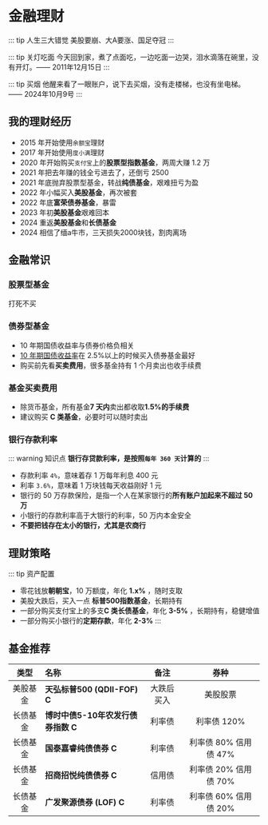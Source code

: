 # 金融理财

::: tip 人生三大错觉
美股要崩、大A要涨、国足夺冠
:::

::: tip 关灯吃面
今天回到家，煮了点面吃，一边吃面一边哭，泪水滴落在碗里，没有开灯。—— 2011年12月15日
:::

::: tip 买烟
他醒来看了一眼账户，说下去买烟，没有走楼梯，也没有坐电梯。 —— 2024年10月9号
:::

## 我的理财经历

- 2015 年开始使用`余额宝`理财
- 2017 年开始使用`度小满`理财
- 2020 年开始购买`支付宝`上的**股票型指数基金**，两周大赚 1.2 万
- 2021 年把去年赚的钱全亏进去了，还倒亏 2500
- 2021 年底抛弃股票型基金，转战**纯债基金**，艰难扭亏为盈
- 2022 年小幅买入**美股基金**，再次被套
- 2022 年底**富荣债券基金**，暴雷
- 2023 年初**美股基金**艰难回本
- 2024 重返**美股基金**和**长债基金**
- 2024 相信了缅a牛市，三天损失2000块钱，割肉离场

## 金融常识

### 股票型基金 <Badge text="X" type="error"/>

打死不买

### 债券型基金 <Badge text="√" type="tip"/>

- 10 年期国债收益率与债券价格负相关
- [10 年期国债收益率](https://wallstreetcn.com/markets/codes/CN10YR.OTC)在 2.5%以上的时候买入债券基金最好<Badge text="重点" type="tip"/>
- 购买前先看**买卖费用**，很多基金持有 1 个月卖出也收手续费

### 基金买卖费用

- 除货币基金，所有基金**7 天内**卖出都收取**1.5%的手续费**
- 建议购买 **C 类基金**，必要时可以随时卖出

### 银行存款利率

::: warning 知识点
**银行存贷款利率，是按照`每年 360 天`计算的**
:::

- 存款利率 `4%`，意味着存 1 万每年利息 400 元
- 利率 `3.6%`，意味着 1 万块钱每天收益刚好 1 元
- 银行的 50 万存款保险，是指一个人在某家银行的**所有账户加起来不超过 50 万**
- 小银行的存款利率高于大银行的利率，50 万内本金安全
- **不要把钱存在太小的银行，尤其是农商行**

## 理财策略

::: tip 资产配置

- 零花钱放**朝朝宝**，10 万额度，年化 **1.x%** ，随时支取
- 美股大跌后，买入一点 **标普500指数基金**，长期持有
- 一部分购买支付宝上的多支**C 类长债基金**，年化 **3-5%** ，长期持有，稳健增值
- 一部分购买小银行的**定期存款**，年化 **2-3%**
  :::

## 基金推荐<Badge text="自负盈亏" type="warning"/>

|   类型   | 名称                               |    备注    |         券种          |
| :------: | :--------------------------------- | :--------: | :-------------------: |
| 美股基金 | **天弘标普500 (QDII-FOF) C**       | 大跌后买入 |       美股股票        |
| 长债基金 | **博时中债5-10年农发行债券指数 C** |   利率债   |      利率债 120%      |
| 长债基金 | **国泰嘉睿纯债债券 C**             |   利率债   | 利率债 80% 信用债 47% |
| 长债基金 | **招商招悦纯债债券 C**             |   信用债   | 利率债 20% 信用债 70% |
| 长债基金 | **广发聚源债券 (LOF) C**           |   利率债   | 利率债 60% 信用债 20% |

